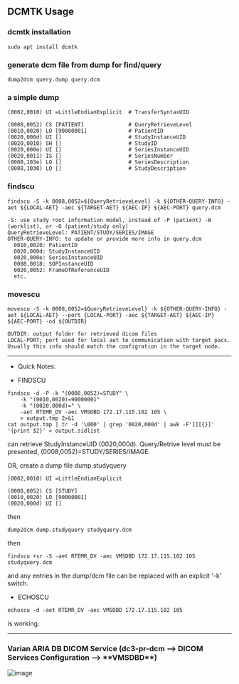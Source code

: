 <h2>DCMTK Usage</h2>

### dcmtk installation

```
sudo apt install dcmtk
```

### generate dcm file from dump for find/query

```
dump2dcm query.dump query.dcm
```

### a simple dump

```
(0002,0010) UI =LittleEndianExplicit  # TransferSyntaxUID

(0008,0052) CS [PATIENT]              # QueryRetrieveLevel
(0010,0020) LO [90000001]             # PatientID
(0020,000d) UI []                     # StudyInstanceUID
(0020,0010) SH []                     # StudyID
(0020,000e) UI []                     # SeriesInstanceUID
(0020,0011) IS []                     # SeriesNumber
(0008,103e) LO []                     # SeriesDescription
(0008,1030) LO []                     # StudyDescription
```

### findscu

```
findscu -S -k 0008,0052=${QueryRetrieveLevel} -k ${OTHER-QUERY-INFO} -aet ${LOCAL-AET} -aec ${TARGET-AET} ${AEC-IP} ${AEC-PORT} query.dcm

-S: use study root information model, instead of -P (patient) -W (worklist), or -O (patient/study only)
QueryRetrieveLevel: PATIENT/STUDY/SERIES/IMAGE
OTHER-QUERY-INFO: to update or provide more info in query.dcm
  0010,0020: PatientID
  0020,000d: StudyInstanceUID
  0020,000e: SeriesInstanceUID
  0008,0018: SOPInstanceUID
  0020,0052: FrameOfReferenceUID
  etc.
```

### movescu
```
movescu -S -k 0008,0052=$QueryRetrieveLevel} -k ${OTHER-QUERY-INFO} -aet ${LOCAL-AET} --port {LOCAL-PORT} -aec ${TARGET-AET} ${AEC-IP} ${AEC-PORT} -od ${OUTDIR}

OUTDIR: output folder for retrieved dicom files
LOCAL-PORT; port used for local aet to communication with target pacs. Usually this info should match the configration in the target node.
```

------------------------------------------------

* Quick Notes:

* FINDSCU

```
findscu -d -P -k "(0008,0052)=STUDY" \
	-k "(0010,0020)=90000001" 
	-k "(0020,000d)=" \
	-aet RTEMR_DV -aec VMSDBD 172.17.115.102 105 \
	> output.tmp 2>&1
cat output.tmp | tr -d '\000' | grep '0020,000d' | awk -F'[][{}]' '{print $2}' > output.sidlist
```

can retrieve StudyInstanceUID (0020,000d). Query/Retrive level must be presented, (0008,0052)=STUDY/SERIES/IMAGE.

OR, create a dump file dump.studyquery
```
[0002,0010) UI =LittleEndianExplicit

(0008,0052) CS [STUDY]
(0010,0020) LO [90000001]
(0020,000d) UI []
```

then

```
dump2dcm dump.studyquery studyquery.dcm
```

then

```
findscu +sr -S -aet RTEMR_DV -aec VMSDBD 172.17.115.102 105 studyquery.dcm
```

and any entries in the dump/dcm file can be replaced with an explicit '-k' switch.


* ECHOSCU

```
echoscu -d -aet RTEMR_DV -aec VMSDBD 172.17.115.102 105
```

is working.

---------------------------

<h3>Varian ARIA DB DICOM Service (dc3-pr-dcm --> DICOM Services Configuration --> **VMSDBD**)</h3>

  ![image](https://github.com/lixinzhan/RT-EMR/assets/6154401/78a1fa6f-520f-4ada-8b94-20526df41590)

